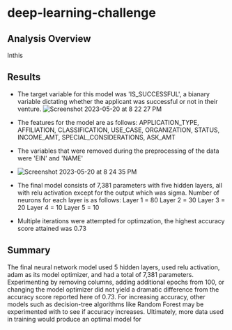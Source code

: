 # deep-learning-challenge

## Analysis Overview
Inthis 
## Results

* The target variable for this model was 'IS_SUCCESSFUL', a bianary variable dictating whether the applicant was successful or not in their venture.
![Screenshot 2023-05-20 at 8 22 27 PM](https://github.com/armannphd/deep-learning-challenge/assets/115322974/e6934eba-3a2d-4dd6-862e-992cbb2e1ecc)



* The features for the model are as follows: APPLICATION_TYPE, AFFILIATION, CLASSIFICATION, USE_CASE, ORGANIZATION, STATUS, INCOME_AMT, SPECIAL_CONSIDERATIONS, ASK_AMT






* The variables that were removed during the preprocessing of the data were 'EIN' and 'NAME'
* ![Screenshot 2023-05-20 at 8 24 35 PM](https://github.com/armannphd/deep-learning-challenge/assets/115322974/53573d77-16ac-458f-96d2-e2c805cf2a4c)


* The final model consists of 7,381 parameters with five hidden layers, all with relu activation except for the output which was sigma.  Number of neurons for each layer is as follows:
      Layer 1 = 80
      Layer 2 = 30
      Layer 3 = 20
      Layer 4 = 10
      Layer 5 = 10
 * Multiple iterations were attempted for optimzation, the highest accuracy score attained was 0.73


## Summary

The final neural network model used 5 hidden layers, used relu activation, adam as its model optimizer, and had a total of 7,381 parameters.
Experimenting by removing columns, adding additional epochs from 100, or changing the model optimizer did not yield a dramatic difference from the accuracy score reported here of 0.73.
For increasing accuracy, other models such as decision-tree algorithms like Random Forest may be experimented with to see if accuracy increases.  Ultimately, more data used in training would produce an optimal model for 

